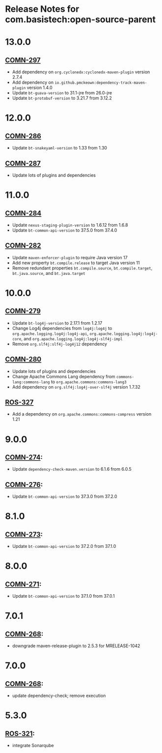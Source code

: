# Release Notes for com.basistech:open-source-parent #

# 13.0.0

## [COMN-297](https://basistech.atlassian.net/browse/COMN-297)
- Add dependency on `org.cyclonedx:cyclonedx-maven-plugin` version 2.7.4
- Add dependency on `io.github.pmckeown:dependency-track-maven-plugin` version 1.4.0
- Update `bt-guava-version` to 31.1-jre from 26.0-jre
- Update `bt-protobuf-version` to 3.21.7 from 3.12.2

# 12.0.0

## [COMN-286](https://basistech.atlassian.net/browse/COMN-286)
- Update `bt-snakeyaml-version` to 1.33 from 1.30

## [COMN-287](https://basistech.atlassian.net/browse/COMN-287)
- Update lots of plugins and dependencies

# 11.0.0

## [COMN-284](https://basistech.atlassian.net/browse/COMN-284)
- Update `nexus-staging-plugin-version` to 1.6.12 from 1.6.8
- Update `bt-common-api-version` to 37.5.0 from 37.4.0

## [COMN-282](https://basistech.atlassian.net/browse/COMN-282)
- Update `maven-enforcer-plugin` to require Java version 17
- Add new property `bt.compile.release` to target Java version 11
- Remove redundant properties `bt.compile.source`, `bt.compile.target`, `bt.java.source`, and `bt.java.target`

# 10.0.0

## [COMN-279](https://basistech.atlassian.net/browse/COMN-279)
- Update `bt-log4j-version` to 2.17.1 from 1.2.17
- Change Log4j dependencies from `log4j:log4j` to
  `org.apache.logging.log4j:log4j-api`,
  `org.apache.logging.log4j:log4j-core`, and
  `org.apache.logging.log4j:log4j-slf4j-impl`
- Remove `org.slf4j:slf4j-log4j12` dependency

## [COMN-280](https://basistech.atlassian.net/browse/COMN-280)
- Update lots of plugins and dependencies
- Change Apache Commons Lang dependency from `commons-lang:commons-lang` to
  `org.apache.commons:commons-lang3`
- Add dependency on `org.slf4j:log4j-over-slf4j` version 1.7.32

## [ROS-327](https://basistech.atlassian.net/browse/ROS-327)
- Add a dependency on `org.apache.commons:commons-compress` version 1.21

# 9.0.0

## [COMN-274](https://basistech.atlassian.net/browse/COMN-274):
- Update `dependency-check-maven.version` to 6.1.6 from 6.0.5

## [COMN-276](https://basistech.atlassian.net/browse/COMN-276):
- Update `bt-common-api-version` to 37.3.0 from 37.2.0

# 8.1.0 #

## [COMN-273](https://basistech.atlassian.net/browse/COMN-273):
- Update `bt-common-api-version` to 37.2.0 from 37.1.0

# 8.0.0 #

## [COMN-271](https://basistech.atlassian.net/browse/COMN-271):
- Update `bt-common-api-version` to 37.1.0 from 37.0.1

# 7.0.1 #
## [COMN-268](https://basistech.atlassian.net/browse/COMN-268):
- downgrade maven-release-plugin to 2.5.3 for MRELEASE-1042

# 7.0.0 #
## [COMN-268](https://basistech.atlassian.net/browse/COMN-268):
- update dependency-check; remove execution

# 5.3.0 #
## [ROS-321](https://basistech.atlassian.net/browse/ROS-321):
- integrate Sonarqube
